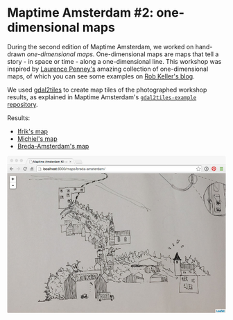 # Maptime Amsterdam #2: one-dimensional maps

During the second edition of Maptime Amsterdam, we worked on hand-drawn _one-dimensional maps_. One-dimensional maps are maps that tell a story - in space or time - along a one-dimensional line. This workshop was inspired by [Laurence Penney's](https://twitter.com/lorp) amazing collection of one-dimensional maps, of which you can see some examples on [Rob Keller's blog](www.youshouldliketypetoo.com/blog/misc/one-dimensional-maps/).

We used [gdal2tiles](http://www.gdal.org/gdal2tiles.html) to create map tiles of the photographed workshop results, as explained in Maptime Amsterdam's [`gdal2tiles-example` repository](https://github.com/maptime-ams/gdal2tiles-example).

Results:

- [Ifrik's map](maps/ifrik)
- [Michiel's map](maps/michiel)
- [Breda-Amsterdam's map](maps/breda-amsterdam)

![Screenshot](screenshot.jpg)